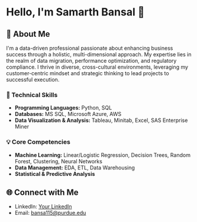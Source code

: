 # Hello, I'm Samarth Bansal 👋

## 🌟 About Me
I'm a data-driven professional passionate about enhancing business success through a holistic, multi-dimensional approach. My expertise lies in the realm of data migration, performance optimization, and regulatory compliance. I thrive in diverse, cross-cultural environments, leveraging my customer-centric mindset and strategic thinking to lead projects to successful execution.

### 🚀 Technical Skills
- **Programming Languages:** Python, SQL
- **Databases:** MS SQL, Microsoft Azure, AWS
- **Data Visualization & Analysis:** Tableau, Minitab, Excel, SAS Enterprise Miner

### 💡 Core Competencies
- **Machine Learning:** Linear/Logistic Regression, Decision Trees, Random Forest, Clustering, Neural Networks
- **Data Management:** EDA, ETL, Data Warehousing
- **Statistical & Predictive Analysis**

## 🌐 Connect with Me
- LinkedIn: [Your LinkedIn]([www.linkedin.com/in/samarth-bansal-370225145](https://www.linkedin.com/in/samarth-bansal-370225145/))
- Email: bansa115@purdue.edu




